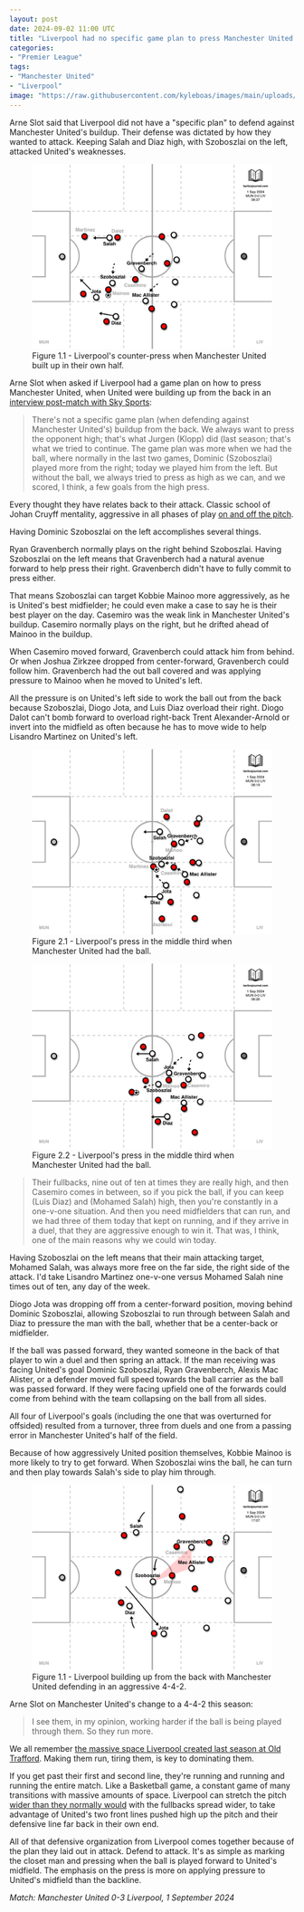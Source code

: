 ```yaml
---
layout: post
date: 2024-09-02 11:00 UTC
title: "Liverpool had no specific game plan to press Manchester United during their build up"
categories:
- "Premier League"
tags:
- "Manchester United"
- "Liverpool"
image: "https://raw.githubusercontent.com/kyleboas/images/main/uploads/2024/09/02/Image-02Sep2024_01:14:54.png"
---
```


Arne Slot said that Liverpool did not have a "specific plan" to defend against Manchester United's buildup. Their defense was dictated by how they wanted to attack. Keeping Salah and Diaz high, with Szoboszlai on the left, attacked United's weaknesses.

<!---more--->

<figure>
    <img src="https://raw.githubusercontent.com/kyleboas/images/main/uploads/2024/09/02/Image-02Sep2024_00:51:54.png">
    <figcaption>Figure 1.1 - Liverpool's counter-press when Manchester United built up in their own half.</figcaption>
</figure>

Arne Slot when asked if Liverpool had a game plan on how to press Manchester United, when United were building up from the back in an [interview post-match with Sky Sports](https://youtu.be/WidGgDnxZy8?si=kIj0rSp7dPif_b9B): 

> There's not a specific game plan (when defending against Manchester United's) buildup from the back. We always want to press the opponent high; that's what Jurgen (Klopp) did (last season; that's what we tried to continue. The game plan was more when we had the ball, where normally in the last two games, Dominic (Szoboszlai) played more from the right; today we played him from the left. But without the ball, we always tried to press as high as we can, and we scored, I think, a few goals from the high press.

Every thought they have relates back to their attack. Classic school of Johan Cruyff mentality, aggressive in all phases of play [on and off the pitch](https://x.com/tacticsjournal/status/1654478076078587904?s=46&t=EwWKBMyY400eGGXYwoRkiw). 

Having Dominic Szoboszlai on the left accomplishes several things. 

Ryan Gravenberch normally plays on the right behind Szoboszlai. Having Szoboszlai on the left means that Gravenberch had a natural avenue forward to help press their right. Gravenberch didn't have to fully commit to press either. 

That means Szoboszlai can target Kobbie Mainoo more aggressively, as he is United's best midfielder; he could even make a case to say he is their best player on the day. Casemiro was the weak link in Manchester United's buildup. Casemiro normally plays on the right, but he drifted ahead of Mainoo in the buildup. 

When Casemiro moved forward, Gravenberch could attack him from behind. Or when Joshua Zirkzee dropped from center-forward, Gravenberch could follow him. Gravenberch had the out ball covered and was applying pressure to Mainoo when he moved to United's left.

All the pressure is on United's left side to work the ball out from the back because Szoboszlai, Diogo Jota, and Luis Diaz overload their right. Diogo Dalot can't bomb forward to overload right-back Trent Alexander-Arnold or invert into the midfield as often because he has to move wide to help Lisandro Martinez on United's left.

<figure>
    <img src="https://raw.githubusercontent.com/kyleboas/images/main/uploads/2024/09/02/Image-02Sep2024_00:51:51.png">
    <figcaption>Figure 2.1 - Liverpool's press in the middle third when Manchester United had the ball.</figcaption>
</figure>
<figure>
    <img src="https://raw.githubusercontent.com/kyleboas/images/main/uploads/2024/09/02/Image-02Sep2024_00:51:53.png">
    <figcaption>Figure 2.2 - Liverpool's press in the middle third when Manchester United had the ball.</figcaption>
</figure>

> Their fullbacks, nine out of ten at times they are really high, and then Casemiro comes in between, so if you pick the ball, if you can keep (Luis Diaz) and (Mohamed Salah) high, then you're constantly in a one-v-one situation. And then you need midfielders that can run, and we had three of them today that kept on running, and if they arrive in a duel, that they are aggressive enough to win it. That was, I think, one of the main reasons why we could win today.

Having Szoboszlai on the left means that their main attacking target, Mohamed Salah, was always more free on the far side, the right side of the attack. I'd take Lisandro Martinez one-v-one versus Mohamed Salah nine times out of ten, any day of the week.

Diogo Jota was dropping off from a center-forward position, moving behind Dominic Szoboszlai, allowing Szoboszlai to run through between Salah and Diaz to pressure the man with the ball, whether that be a center-back or midfielder. 

If the ball was passed forward, they wanted someone in the back of that player to win a duel and then spring an attack. If the man receiving was facing United's goal Dominic Szoboszlai, Ryan Gravenberch, Alexis Mac Alister, or a defender moved full speed towards the ball carrier as the ball was passed forward. If they were facing upfield one of the forwards could come from behind with the team collapsing on the ball from all sides. 

All four of Liverpool's goals (including the one that was overturned for offsided) resulted from a turnover, three from duels and one from a passing error in Manchester United's half of the field.

Because of how aggressively United position themselves, Kobbie Mainoo is more likely to try to get forward. When Szoboszlai wins the ball, he can turn and then play towards Salah's side to play him through. 

<figure>
    <img src="https://raw.githubusercontent.com/kyleboas/images/main/uploads/2024/09/02/Image-02Sep2024_00:51:55.png">
    <figcaption>Figure 1.1 - Liverpool building up from the back with Manchester United defending in an aggressive 4-4-2.</figcaption>
</figure>

Arne Slot on Manchester United's change to a 4-4-2 this season:

> I see them, in my opinion, working harder if the ball is being played through them. So they run more.

We all remember [the massive space Liverpool created last season at Old Trafford](https://tacticsjournal.com/2024/03/18/why-did-liverpool-get-this-much-space-in-transition-against-manchester-united/). Making them run, tiring them, is key to dominating them.

If you get past their first and second line, they're running and running and running the entire match. Like a Basketball game, a constant game of many transitions with massive amounts of space. Liverpool can stretch the pitch [wider than they normally would](https://tacticsjournal.com/2024/08/29/the-difference-in-distance-when-liverpools-fullbacks-are-wide-versus-when-they-are-narrow/) with the fullbacks spread wider, to take advantage of United's two front lines pushed high up the pitch and their defensive line far back in their own end. 

All of that defensive organization from Liverpool comes together because of the plan they laid out in attack. Defend to attack. It's as simple as marking the closet man and pressing when the ball is played forward to United's midfield. The emphasis on the press is more on applying pressure to United's midfield than the backline.

*Match: Manchester United 0-3 Liverpool, 1 September 2024*